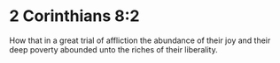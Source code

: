 # 2 Corinthians 8:2

How that in a great trial of affliction the abundance of their joy and their deep poverty abounded unto the riches of their liberality.